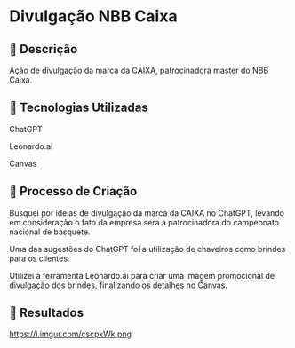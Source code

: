 # Divulgação NBB Caixa

## 📒 Descrição

Ação de divulgação da marca da CAIXA, patrocinadora master do NBB Caixa.

## 🤖 Tecnologias Utilizadas
ChatGPT

Leonardo.ai

Canvas

## 🧐 Processo de Criação
Busquei por ideias de divulgação da marca da CAIXA no ChatGPT, levando em consideração o fato da empresa sera a patrocinadora do campeonato nacional de basquete.

Uma das sugestões do ChatGPT foi a utilização de chaveiros como brindes para os clientes.

Utilizei a ferramenta Leonardo.ai para criar uma imagem promocional de divulgação dos brindes, finalizando os detalhes no Canvas.

## 🚀 Resultados

https://i.imgur.com/cscpxWk.png

